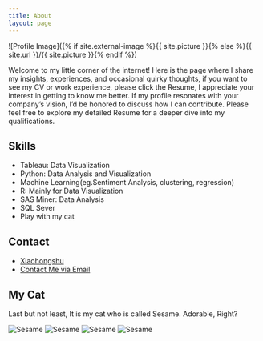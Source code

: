 ```yaml
---
title: About
layout: page
---
```

![Profile Image]({% if site.external-image %}{{ site.picture }}{% else %}{{ site.url }}/{{ site.picture }}{% endif %})

<p>Welcome to my little corner of the internet! Here is the page where I share my insights, experiences, and occasional quirky thoughts, if you want to see my CV or work experience, please click the Resume, I appreciate your interest in getting to know me better. If my profile resonates with your company’s vision, I’d be honored to discuss how I can contribute. Please feel free to explore my detailed Resume for a deeper dive into my qualifications.</p>

<h2>Skills</h2>

<ul class="skill-list">
	<li>Tableau: Data Visualization</li>
	<li>Python: Data Analysis and Visualization</li>
	<li>Machine Learning(eg.Sentiment Analysis, clustering, regression)</li>
	<li>R: Mainly for Data Visualization</li>
	<li>SAS Miner: Data Analysis</li>
	<li>SQL Sever</li>
	<li>Play with my cat</li>
</ul>

<h2>Contact</h2>

<ul class="contact-list">
	<li><a href="[https://www.xiaohongshu.com/user/profile/5b8b4d8e18582100015b6f3c?xhsshare=CopyLink&appuid=5b8b4d8e18582100015b6f3c&apptime=1712930218">Xiaohongshu</a></li>
	<li><a href="mailto:liamleeym@outlook.com">Contact Me via Email</a></li>
</ul>

<h2>My Cat</h2>

<p>Last but not least, It is my cat who is called Sesame. Adorable, Right?</p>

![Sesame](https://github.com/LIAMLEELYM/leeyatming/assets/166018789/91dc6ccd-0d55-4563-b410-06ddc44f5f8f)
![Sesame](https://github.com/LIAMLEELYM/leeyatming/assets/166018789/a53c39d1-5602-49d3-8198-a2a650b039c6)
![Sesame](https://github.com/LIAMLEELYM/leeyatming/assets/166018789/173d4401-6912-448e-b02f-b57d4ac4b83f)
![Sesame](https://github.com/LIAMLEELYM/leeyatming/assets/166018789/d05da3c4-4fee-4081-8c86-912b67570e1f)

